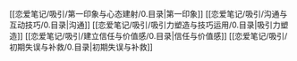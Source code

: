 [[恋爱笔记/吸引/第一印象与心态建射/0.目录|第一印象]]
[[恋爱笔记/吸引/沟通与互动技巧/0.目录|沟通]]
[[恋爱笔记/吸引/吸引力塑造与技巧运用/0.目录|吸引力塑造]]
[[恋爱笔记/吸引/建立信任与价值感/0.目录|信任与价值感]]
[[恋爱笔记/吸引/初期失误与补救/0.目录|初期失误与补救]]